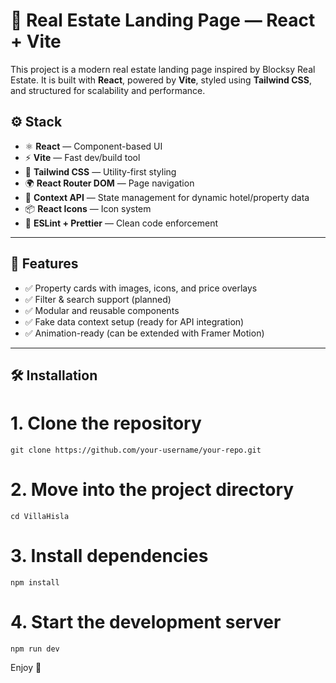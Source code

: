 # 🏡 Real Estate Landing Page — React + Vite

This project is a modern real estate landing page inspired by Blocksy Real Estate. It is built with **React**, powered by **Vite**, styled using **Tailwind CSS**, and structured for scalability and performance.

## ⚙️ Stack

- ⚛️ **React** — Component-based UI
- ⚡ **Vite** — Fast dev/build tool
- 🎨 **Tailwind CSS** — Utility-first styling
- 🌍 **React Router DOM** — Page navigation
- 🧠 **Context API** — State management for dynamic hotel/property data
- 📦 **React Icons** — Icon system
- 🧹 **ESLint + Prettier** — Clean code enforcement

---

## 🚀 Features

- ✅ Property cards with images, icons, and price overlays
- ✅ Filter & search support (planned)
- ✅ Modular and reusable components
- ✅ Fake data context setup (ready for API integration)
- ✅ Animation-ready (can be extended with Framer Motion)



---

## 🛠 Installation

# 1. Clone the repository
```
git clone https://github.com/your-username/your-repo.git
```

# 2. Move into the project directory
```
cd VillaHisla
```
# 3. Install dependencies
```
npm install
```
# 4. Start the development server
```
npm run dev
```

Enjoy 🙌
